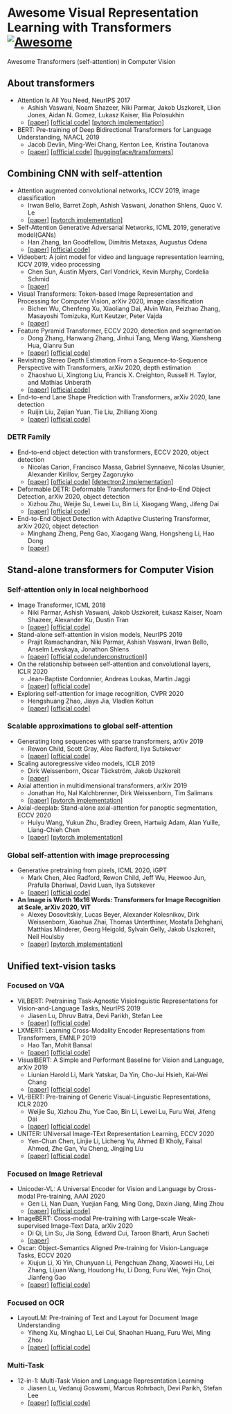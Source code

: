 # Awesome Visual Representation Learning with Transformers [![Awesome](https://awesome.re/badge.svg)](https://awesome.re)

Awesome Transformers (self-attention) in Computer Vision

## About transformers
- Attention Is All You Need, NeurIPS 2017
  - Ashish Vaswani, Noam Shazeer, Niki Parmar, Jakob Uszkoreit, Llion Jones, Aidan N. Gomez, Lukasz Kaiser, Illia Polosukhin
  - [[paper]](https://arxiv.org/abs/1706.03762) [[official code]](https://github.com/tensorflow/tensor2tensor) [[pytorch implementation]](https://github.com/jadore801120/attention-is-all-you-need-pytorch)
- BERT: Pre-training of Deep Bidirectional Transformers for Language Understanding, NAACL 2019
  - Jacob Devlin, Ming-Wei Chang, Kenton Lee, Kristina Toutanova
  - [[paper]](https://arxiv.org/abs/1810.04805) [[offficial code]](https://github.com/google-research/bert) [[huggingface/transformers]](https://github.com/huggingface/transformers)
  
## Combining CNN with self-attention
- Attention augmented convolutional networks, ICCV 2019, image classification
  - Irwan Bello, Barret Zoph, Ashish Vaswani, Jonathon Shlens, Quoc V. Le
  - [[paper]](https://arxiv.org/abs/1904.09925) [[pytorch implementation]](https://github.com/leaderj1001/Attention-Augmented-Conv2d)
- Self-Attention Generative Adversarial Networks, ICML 2019, generative model(GANs)
  - Han Zhang, Ian Goodfellow, Dimitris Metaxas, Augustus Odena
  - [[paper]](https://arxiv.org/abs/1805.08318) [[official code]](https://github.com/heykeetae/Self-Attention-GAN)
- Videobert: A joint model for video and language representation learning, ICCV 2019, video processing
  - Chen Sun, Austin Myers, Carl Vondrick, Kevin Murphy, Cordelia Schmid
  - [[paper]](https://arxiv.org/abs/1904.01766)
- Visual Transformers: Token-based Image Representation and Processing for Computer Vision, arXiv 2020, image classification
  - Bichen Wu, Chenfeng Xu, Xiaoliang Dai, Alvin Wan, Peizhao Zhang, Masayoshi Tomizuka, Kurt Keutzer, Peter Vajda
  - [[paper]](https://arxiv.org/abs/2006.03677)
- Feature Pyramid Transformer, ECCV 2020, detection and segmentation
  - Dong Zhang, Hanwang Zhang, Jinhui Tang, Meng Wang, Xiansheng Hua, Qianru Sun
  - [[paper]](http://arxiv.org/abs/2007.09451) [[official code]](https://github.com/ZHANGDONG-NJUST/FPT)
- Revisiting Stereo Depth Estimation From a Sequence-to-Sequence Perspective with Transformers, arXiv 2020, depth estimation
  - Zhaoshuo Li, Xingtong Liu, Francis X. Creighton, Russell H. Taylor, and Mathias Unberath
  - [[paper]](http://arxiv.org/abs/2011.02910) [[official code]](https://github.com/mli0603/stereo-transformer)
- End-to-end Lane Shape Prediction with Transformers, arXiv 2020, lane detection
  - Ruijin Liu, Zejian Yuan, Tie Liu, Zhiliang Xiong
  - [[paper]](http://arxiv.org/abs/2011.04233) [[official code]](https://github.com/liuruijin17/LSTR)

### DETR Family
- End-to-end object detection with transformers, ECCV 2020, object detection
  - Nicolas Carion, Francisco Massa, Gabriel Synnaeve, Nicolas Usunier, Alexander Kirillov, Sergey Zagoruyko
  - [[paper]](https://arxiv.org/abs/2005.12872) [[official code]](https://github.com/facebookresearch/detr) [[detectron2 implementation]](https://github.com/poodarchu/DETR.detectron2)
- Deformable DETR: Deformable Transformers for End-to-End Object Detection, arXiv 2020, object detection
  - Xizhou Zhu, Weijie Su, Lewei Lu, Bin Li, Xiaogang Wang, Jifeng Dai
  - [[paper]](http://arxiv.org/abs/2010.04159) [[official code]](https://github.com/fundamentalvision/Deformable-DETR)
- End-to-End Object Detection with Adaptive Clustering Transformer, arXiv 2020, object detection
  - Minghang Zheng, Peng Gao, Xiaogang Wang, Hongsheng Li, Hao Dong
  - [[paper]](http://arxiv.org/abs/2011.09315)


## Stand-alone transformers for Computer Vision
### Self-attention only in local neighborhood
- Image Transformer, ICML 2018
  - Niki Parmar, Ashish Vaswani, Jakob Uszkoreit, Łukasz Kaiser, Noam Shazeer, Alexander Ku, Dustin Tran
  - [[paper]](https://arxiv.org/abs/1802.05751) [[official code]](https://github.com/tensorflow/tensor2tensor)
- Stand-alone self-attention in vision models, NeurIPS 2019
  - Prajit Ramachandran, Niki Parmar, Ashish Vaswani, Irwan Bello, Anselm Levskaya, Jonathon Shlens
  - [[paper]](https://arxiv.org/abs/1906.05909) [[official code(underconstruction)]](https://github.com/google-research/google-research/tree/master/standalone_self_attention_in_vision_models)
- On the relationship between self-attention and convolutional layers, ICLR 2020
  - Jean-Baptiste Cordonnier, Andreas Loukas, Martin Jaggi
  - [[paper]](https://arxiv.org/abs/1911.03584) [[official code]](https://github.com/epfml/attention-cnn)
- Exploring self-attention for image recognition, CVPR 2020
  - Hengshuang Zhao, Jiaya Jia, Vladlen Koltun
  - [[paper]](https://arxiv.org/abs/2004.13621) [[official code]](https://github.com/hszhao/SAN)
### Scalable approximations to global self-attention
- Generating long sequences with sparse transformers, arXiv 2019
  - Rewon Child, Scott Gray, Alec Radford, Ilya Sutskever
  - [[paper]](https://arxiv.org/abs/1904.10509) [[official code]](https://github.com/openai/sparse_attention)
- Scaling autoregressive video models, ICLR 2019
  - Dirk Weissenborn, Oscar Täckström, Jakob Uszkoreit
  - [[paper]](https://arxiv.org/abs/1906.02634) 
- Axial attention in multidimensional transformers, arXiv 2019
  - Jonathan Ho, Nal Kalchbrenner, Dirk Weissenborn, Tim Salimans
  - [[paper]](https://arxiv.org/abs/1912.12180) [[pytorch implementation]](https://github.com/lucidrains/axial-attention)
- Axial-deeplab: Stand-alone axial-attention for panoptic segmentation, ECCV 2020
  - Huiyu Wang, Yukun Zhu, Bradley Green, Hartwig Adam, Alan Yuille, Liang-Chieh Chen
  - [[paper]](https://arxiv.org/abs/2003.07853) [[pytorch implementation]](https://github.com/csrhddlam/axial-deeplab)
### Global self-attention with image preprocessing
- Generative pretraining from pixels, ICML 2020, iGPT
  - Mark Chen, Alec Radford, Rewon Child, Jeff Wu, Heewoo Jun, Prafulla Dhariwal, David Luan, Ilya Sutskever
  - [[paper]](https://cdn.openai.com/papers/Generative_Pretraining_from_Pixels_V2.pdf) [[official code]](https://github.com/openai/image-gpt)
- **An Image is Worth 16x16 Words: Transformers for Image Recognition at Scale, arXiv 2020, ViT**
  - Alexey Dosovitskiy, Lucas Beyer, Alexander Kolesnikov, Dirk Weissenborn, Xiaohua Zhai, Thomas Unterthiner, Mostafa Dehghani, Matthias Minderer, Georg Heigold, Sylvain Gelly, Jakob Uszkoreit, Neil Houlsby
  - [[paper]](https://arxiv.org/abs/2010.11929) [[pytorch implementation]](https://github.com/lucidrains/vit-pytorch)

## Unified text-vision tasks
### Focused on VQA
- ViLBERT: Pretraining Task-Agnostic Visiolinguistic Representations for Vision-and-Language Tasks, NeurIPS 2019
  - Jiasen Lu, Dhruv Batra, Devi Parikh, Stefan Lee
  - [[paper]](https://arxiv.org/abs/1908.02265) [[official code]](https://github.com/facebookresearch/vilbert-multi-task)
- LXMERT: Learning Cross-Modality Encoder Representations from Transformers, EMNLP 2019
  - Hao Tan, Mohit Bansal
  - [[paper]](https://arxiv.org/abs/1908.07490) [[official code]](https://github.com/airsplay/lxmert)
- VisualBERT: A Simple and Performant Baseline for Vision and Language, arXiv 2019
  - Liunian Harold Li, Mark Yatskar, Da Yin, Cho-Jui Hsieh, Kai-Wei Chang
  - [[paper]](https://arxiv.org/abs/1908.03557) [[official code]](https://github.com/uclanlp/visualbert)
- VL-BERT: Pre-training of Generic Visual-Linguistic Representations, ICLR 2020
  - Weijie Su, Xizhou Zhu, Yue Cao, Bin Li, Lewei Lu, Furu Wei, Jifeng Dai
  - [[paper]](https://arxiv.org/abs/1908.08530) [[official code]](https://github.com/jackroos/VL-BERT)
- UNITER: UNiversal Image-TExt Representation Learning, ECCV 2020
  - Yen-Chun Chen, Linjie Li, Licheng Yu, Ahmed El Kholy, Faisal Ahmed, Zhe Gan, Yu Cheng, Jingjing Liu
  - [[paper]](https://arxiv.org/abs/1909.11740) [[official code]](https://github.com/ChenRocks/UNITER)

### Focused on Image Retrieval
- Unicoder-VL: A Universal Encoder for Vision and Language by Cross-modal Pre-training, AAAI 2020
  - Gen Li, Nan Duan, Yuejian Fang, Ming Gong, Daxin Jiang, Ming Zhou
  - [[paper]](https://arxiv.org/abs/1908.06066) [[official code]](https://github.com/microsoft/Unicoder)
- ImageBERT: Cross-modal Pre-training with Large-scale Weak-supervised Image-Text Data, arXiv 2020
  - Di Qi, Lin Su, Jia Song, Edward Cui, Taroon Bharti, Arun Sacheti
  - [[paper]](https://arxiv.org/abs/2001.07966)
- Oscar: Object-Semantics Aligned Pre-training for Vision-Language Tasks, ECCV 2020
  - Xiujun Li, Xi Yin, Chunyuan Li, Pengchuan Zhang, Xiaowei Hu, Lei Zhang, Lijuan Wang, Houdong Hu, Li Dong, Furu Wei, Yejin Choi, Jianfeng Gao
  - [[paper]](https://arxiv.org/abs/2004.06165) [[official code]](https://github.com/microsoft/Oscar)
### Focused on OCR
- LayoutLM: Pre-training of Text and Layout for Document Image Understanding
  - Yiheng Xu, Minghao Li, Lei Cui, Shaohan Huang, Furu Wei, Ming Zhou
  - [[paper]](https://arxiv.org/abs/1912.13318) [[official code]](https://github.com/microsoft/unilm/tree/master/layoutlm)

### Multi-Task
- 12-in-1: Multi-Task Vision and Language Representation Learning
  - Jiasen Lu, Vedanuj Goswami, Marcus Rohrbach, Devi Parikh, Stefan Lee
  - [[paper]](https://arxiv.org/abs/1912.02315) [[official code]](https://github.com/facebookresearch/vilbert-multi-task)
